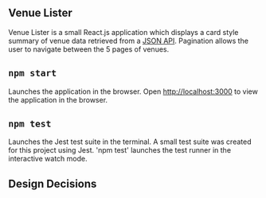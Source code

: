 ## Venue Lister

Venue Lister is a small React.js application which displays a card style summary of venue data retrieved from a [JSON API](https://venue-lister.herokuapp.com/venues). Pagination allows the user to navigate between the 5 pages of venues.  <br/>

## `npm start`

Launches the application in the browser. Open [http://localhost:3000](http://localhost:3000) to view the application in the browser.

## `npm test`

Launches the Jest test suite in the terminal. A small test suite was created for this project using Jest.
'npm test' launches the test runner in the interactive watch mode.<br />

## Design Decisions


